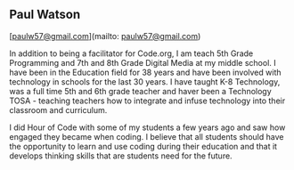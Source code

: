 ## Paul Watson

[paulw57@gmail.com](mailto: paulw57@gmail.com)

In addition to being a facilitator for Code.org, I am teach 5th Grade Programming and 7th and 8th Grade Digital Media at my middle school.  I have been in the Education field for 38 years and have been involved with technology in schools for the last 30 years. I have taught K-8 Technology, was a full time 5th and 6th grade teacher and haver been a Technology TOSA - teaching teachers how to integrate and infuse technology into their classroom and curriculum.

I did Hour of Code with some of my students a few years ago and saw how engaged they became when coding. I believe that all students should have the opportunity to learn and use coding during their education and that it develops thinking skills that are students need for the future.

